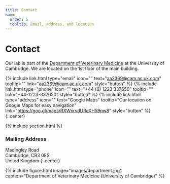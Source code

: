 ```yaml
---
title: Contact
nav:
  order: 5
  tooltip: Email, address, and location
---
```


# <i class="fas fa-envelope"></i>Contact

Our lab is part of the [Department of Veterinary Medicine]() at the University of Cambridge.
We are located on the 1st floor of the main building.

{%
  include link.html
  type="email"
  icon=""
  text="aa2369@cam.ac.uk.com"
  tooltip=""
  link="aa2369@cam.ac.uk.com"
  style="button"
%}
{%
  include link.html
  type="phone"
  icon=""
  text="+44 (0) 1223 337650"
  tooltip=""
  link="+44-1223-337650"
  style="button"
%}
{%
  include link.html
  type="address"
  icon=""
  text="Google Maps"
  tooltip="Our location on Google Maps for easy navigation"
  link="https://goo.gl/maps/RXWxrvdURcXH59pw8"
  style="button"
%}
{:.center}

{% include section.html %}

### <i class="fas fa-mail-bulk"></i>Mailing Address

Madingley Road  
Cambridge, CB3 0ES  
United Kingdom
{:.center}

{%
  include figure.html
  image="images/department.jpg"
  caption="Department of Veterinary Medicine (University of Cambridge)"
%}
